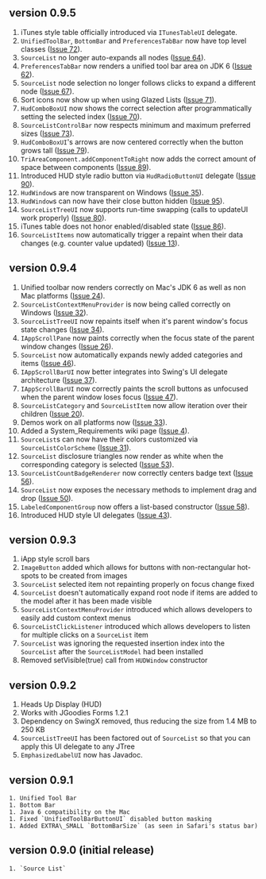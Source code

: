 ## version 0.9.5 ##
  1. iTunes style table officially introduced via `ITunesTableUI` delegate.
  1. `UnifiedToolBar`, `BottomBar` and `PreferencesTabBar` now have top level classes ([Issue 72](https://code.google.com/p/macwidgets/issues/detail?id=72)).
  1. `SourceList` no longer auto-expands all nodes ([Issue 64](https://code.google.com/p/macwidgets/issues/detail?id=64)).
  1. `PreferencesTabBar` now renders a unified tool bar area on JDK 6 ([Issue 62](https://code.google.com/p/macwidgets/issues/detail?id=62)).
  1. `SourceList` node selection no longer follows clicks to expand a different node ([Issue 67](https://code.google.com/p/macwidgets/issues/detail?id=67)).
  1. Sort icons now show up when using Glazed Lists ([Issue 71](https://code.google.com/p/macwidgets/issues/detail?id=71)).
  1. `HudComboBoxUI` now shows the correct selection after programmatically setting the selected index ([Issue 70](https://code.google.com/p/macwidgets/issues/detail?id=70)).
  1. `SourceListControlBar` now respects minimum and maximum preferred sizes ([Issue 73](https://code.google.com/p/macwidgets/issues/detail?id=73)).
  1. `HudComboBoxUI`'s arrows are now centered correctly when the button grows tall ([Issue 79](https://code.google.com/p/macwidgets/issues/detail?id=79)).
  1. `TriAreaComponent.addComponentToRight` now adds the correct amount of space between components ([Issue 89](https://code.google.com/p/macwidgets/issues/detail?id=89)).
  1. Introduced HUD style radio button via `HudRadioButtonUI` delegate ([Issue 90](https://code.google.com/p/macwidgets/issues/detail?id=90)).
  1. `HudWindow`s are now transparent on Windows ([Issue 35](https://code.google.com/p/macwidgets/issues/detail?id=35)).
  1. `HudWindow`s can now have their close button hidden ([Issue 95](https://code.google.com/p/macwidgets/issues/detail?id=95)).
  1. `SourceListTreeUI` now supports run-time swapping (calls to updateUI work properly) ([Issue 80](https://code.google.com/p/macwidgets/issues/detail?id=80)).
  1. iTunes table does not honor enabled/disabled state ([Issue 86](https://code.google.com/p/macwidgets/issues/detail?id=86)).
  1. `SourceListItems` now automatically trigger a repaint when their data changes (e.g. counter value updated) ([Issue 13](https://code.google.com/p/macwidgets/issues/detail?id=13)).
## version 0.9.4 ##
  1. Unified toolbar now renders correctly on Mac's JDK 6 as well as non Mac platforms ([Issue 24](https://code.google.com/p/macwidgets/issues/detail?id=24)).
  1. `SourceListContextMenuProvider` is now being called correctly on Windows ([Issue 32](https://code.google.com/p/macwidgets/issues/detail?id=32)).
  1. `SourceListTreeUI` now repaints itself when it's parent window's focus state changes ([Issue 34](https://code.google.com/p/macwidgets/issues/detail?id=34)).
  1. `IAppScrollPane` now paints correctly when the focus state of the parent window changes ([Issue 26](https://code.google.com/p/macwidgets/issues/detail?id=26)).
  1. `SourceList` now automatically expands newly added categories and items ([Issue 46](https://code.google.com/p/macwidgets/issues/detail?id=46)).
  1. `IAppScrollBarUI` now better integrates into Swing's UI delegate architecture ([Issue 37](https://code.google.com/p/macwidgets/issues/detail?id=37)).
  1. `IAppScrollBarUI` now correctly paints the scroll buttons as unfocused when the parent window loses focus ([Issue 47](https://code.google.com/p/macwidgets/issues/detail?id=47)).
  1. `SourceListCategory` and `SourceListItem` now allow iteration over their children ([Issue 20](https://code.google.com/p/macwidgets/issues/detail?id=20)).
  1. Demos work on all platforms now ([Issue 33](https://code.google.com/p/macwidgets/issues/detail?id=33)).
  1. Added a System\_Requirements wiki page ([Issue 4](https://code.google.com/p/macwidgets/issues/detail?id=4)).
  1. `SourceList`s can now have their colors customized via `SourceListColorScheme` ([Issue 31](https://code.google.com/p/macwidgets/issues/detail?id=31)).
  1. `SourceList` disclosure triangles now render as white when the corresponding category is selected ([Issue 53](https://code.google.com/p/macwidgets/issues/detail?id=53)).
  1. `SourceListCountBadgeRenderer` now correctly centers badge text ([Issue 56](https://code.google.com/p/macwidgets/issues/detail?id=56)).
  1. `SourceList` now exposes the necessary methods to implement drag and drop ([Issue 50](https://code.google.com/p/macwidgets/issues/detail?id=50)).
  1. `LabeledComponentGroup` now offers a list-based constructor ([Issue 58](https://code.google.com/p/macwidgets/issues/detail?id=58)).
  1. Introduced HUD style UI delegates ([Issue 43](https://code.google.com/p/macwidgets/issues/detail?id=43)).
## version 0.9.3 ##
  1. iApp style scroll bars
  1. `ImageButton` added which allows for buttons with non-rectangular hot-spots to be created from images
  1. `SourceList` selected item not repainting properly on focus change fixed
  1. `SourceList` doesn't automatically expand root node if items are added to the model after it has been made visible
  1. `SourceListContextMenuProvider` introduced which allows developers to easily add custom context menus
  1. `SourceListClickListener` introduced which allows developers to listen for multiple clicks on a `SourceList` item
  1. `SourceList` was ignoring the requested insertion index into the `SourceList` after the `SourceListModel` had been installed
  1. Removed setVisible(true) call from `HUDWindow` constructor
## version 0.9.2 ##
  1. Heads Up Display (HUD)
  1. Works with JGoodies Forms 1.2.1
  1. Dependency on SwingX removed, thus reducing the size from 1.4 MB to 250 KB
  1. `SourceListTreeUI` has been factored out of `SourceList` so that you can apply this UI delegate to any JTree
  1. `EmphasizedLabelUI` now has Javadoc.
## version 0.9.1 ##
    1. Unified Tool Bar
    1. Bottom Bar
    1. Java 6 compatibility on the Mac
    1. Fixed `UnifiedToolBarButtonUI` disabled button masking
    1. Added EXTRA\_SMALL `BottomBarSize` (as seen in Safari's status bar)
## version 0.9.0 (initial release) ##
    1. `Source List`